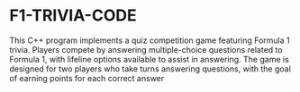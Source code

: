 # F1-TRIVIA-CODE
This C++ program implements a quiz competition game featuring Formula 1 trivia. Players compete by answering multiple-choice questions related to Formula 1, with lifeline options available to assist in answering. The game is designed for two players who take turns answering questions, with the goal of earning points for each correct answer
